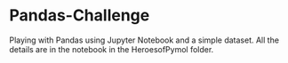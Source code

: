 # Pandas-Challenge
Playing with Pandas using Jupyter Notebook and a simple dataset. All the details are in the notebook in the HeroesofPymol folder.
